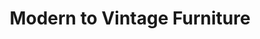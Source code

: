 ---
title: "Modern to Vintage Furniture"
url: /renton/modern-to-vintage-furniture/
shop: furniture
---
